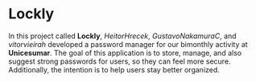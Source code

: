 # Lockly

In this project called **Lockly**, *HeitorHrecek*, *GustavoNakamuraC*, and *vitorvieirah* developed a password manager for our bimonthly activity at **Unicesumar**. The goal of this application is to store, manage, and also suggest strong passwords for users, so they can feel more secure. Additionally, the intention is to help users stay better organized.
